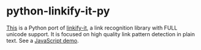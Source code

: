 # python-linkify-it-py

[This](https://github.com/tsutsu3/linkify-it-py) is a Python port of
[linkify-it](https://github.com/markdown-it/linkify-it), a link recognition
library with FULL unicode support.  It is focused on high quality link pattern
detection in plain text.  See a
[JavaScript demo](https://markdown-it.github.io/linkify-it/).
